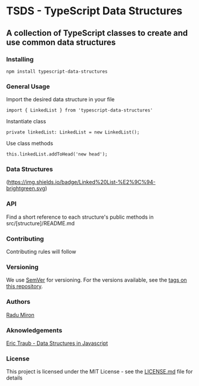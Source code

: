 # TSDS - TypeScript Data Structures

## A collection of TypeScript classes to create and use common data structures

### Installing

 ```
 npm install typescript-data-structures
 ```
### General Usage
Import the desired data structure in your file

```
import { LinkedList } from 'typescript-data-structures'
```

Instantiate class 

```
private linkedList: LinkedList = new LinkedList();
```

Use class methods

```
this.linkedList.addToHead('new head');
```
### Data Structures

(https://img.shields.io/badge/Linked%20List-%E2%9C%94-brightgreen.svg)

### API
Find a short reference to each structure's public methods in src/[structure]/README.md

### Contributing

Contributing rules will follow
### Versioning

We use [SemVer](http://semver.org/) for versioning. For the versions available, see the [tags on this repository](https://github.com/RCMiron/TSDS/tags). 

### Authors

[Radu Miron](https://github.com/RCMiron)

### Aknowledgements

[Eric Traub - Data Structures in Javascript](https://www.udemy.com/learning-data-structures-in-javascript-from-scratch)

### License

This project is licensed under the MIT License - see the [LICENSE.md](LICENSE.md) file for details

